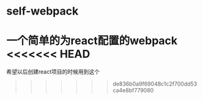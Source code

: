 # self-webpack
一个简单的为react配置的webpack
<<<<<<< HEAD
=======
希望以后创建react项目的时候用到这个
>>>>>>> de836b0a9f69048c1c2f700dd53ca4e8bf779080

